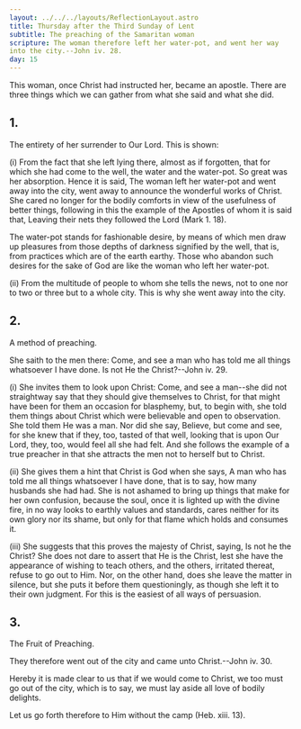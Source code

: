 ```yaml
---
layout: ../../../layouts/ReflectionLayout.astro
title: Thursday after the Third Sunday of Lent
subtitle: The preaching of the Samaritan woman
scripture: The woman therefore left her water-pot, and went her way
into the city.--John iv. 28.
day: 15
---
```


This woman, once Christ had instructed her, became an apostle. There are three things which we can gather from what she said and what she did.

## 1.

The entirety of her surrender to Our Lord. This is shown:

(i) From the fact that she left lying there, almost as if forgotten, that for which she had come to the well, the water and the water-pot. So great was her absorption. Hence it is said, The woman left her water-pot and went away into the city, went away to announce the wonderful works of Christ. She cared no longer for the bodily comforts in view of the usefulness of better things, following in this the example of the Apostles of whom it is said that, Leaving their nets they followed the Lord (Mark 1. 18).

The water-pot stands for fashionable desire, by means of which men draw up pleasures from those depths of darkness signified by the well, that is, from practices which are of the earth earthy. Those who abandon such desires for the sake of God are like the woman who left her water-pot.

(ii) From the multitude of people to whom she tells the news, not to one nor to two or three but to a whole city. This is why she went away into the city.

## 2.

A method of preaching.

She saith to the men there: Come, and see a man who has told me all things whatsoever I have done. Is not He the Christ?--John iv. 29.

(i) She invites them to look upon Christ: Come, and see a man--she did not straightway say that they should give themselves to Christ, for that might have been for them an occasion for blasphemy, but, to begin with, she told them things about Christ which were believable and open to observation. She told them He was a man. Nor did she say, Believe, but come and see, for she knew that if they, too, tasted of that well, looking that is upon Our Lord, they, too, would feel all she had felt. And she follows the example of a true preacher in that she attracts the men not to herself but to Christ.

(ii) She gives them a hint that Christ is God when she says, A man who has told me all things whatsoever I have done, that is to say, how many husbands she had had. She is not ashamed to bring up things that make for her own confusion, because the soul, once it is lighted up with the divine fire, in no way looks to earthly values and standards, cares neither for its own glory nor its shame, but only for that flame which holds and consumes it.

(iii) She suggests that this proves the majesty of Christ, saying, Is not he the Christ? She does not dare to assert that He is the Christ, lest she have the appearance of wishing to teach others, and the others, irritated thereat, refuse to go out to Him. Nor, on the other hand, does she leave the matter in silence, but she puts it before them questioningly, as though she left it to their own judgment. For this is the easiest of all ways of persuasion.

## 3.

The Fruit of Preaching.

They therefore went out of the city and came unto Christ.--John iv. 30.

Hereby it is made clear to us that if we would come to Christ, we too must go out of the city, which is to say, we must lay aside all love of bodily delights.

Let us go forth therefore to Him without the camp (Heb. xiii. 13).
